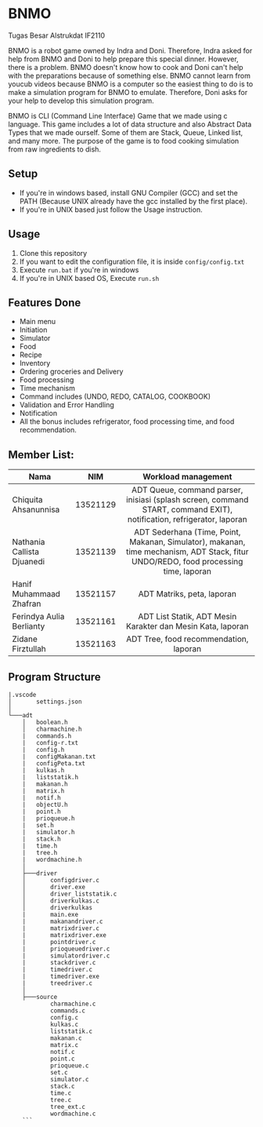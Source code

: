 # BNMO

Tugas Besar Alstrukdat IF2110

BNMO is a robot game owned by Indra and Doni. Therefore, Indra asked for help from BNMO and Doni to help prepare this special dinner. However, there is a problem. BNMO doesn't know how to cook and Doni can't help with the preparations because of something else. BNMO cannot learn from youcub videos because BNMO is a computer so the easiest thing to do is to make a simulation program for BNMO to emulate. Therefore, Doni asks for your help to develop this simulation program.

BNMO is CLI (Command Line Interface) Game that we made using c language. This game includes a lot of data structure and also Abstract Data Types that we made ourself. Some of them are Stack, Queue, Linked list, and many more. The purpose of the game is to food cooking simulation from raw ingredients to dish.

## Setup

- If you're in windows based, install GNU Compiler (GCC) and set the PATH (Because UNIX already have the gcc installed by the first place).
- If you're in UNIX based just follow the Usage instruction.

## Usage

1. Clone this repository
2. If you want to edit the configuration file, it is inside `config/config.txt`
3. Execute `run.bat` if you're in windows
4. If you're in UNIX based OS, Execute `run.sh`

## Features Done

- Main menu
- Initiation
- Simulator
- Food
- Recipe
- Inventory
- Ordering groceries and Delivery
- Food processing
- Time mechanism
- Command includes (UNDO, REDO, CATALOG, COOKBOOK)
- Validation and Error Handling
- Notification
- All the bonus includes refrigerator, food processing time, and food recommendation.

## Member List:

| Nama                           |   NIM    |                                                   Workload management                                                   |
| ------------------------------ | :------: | :---------------------------------------------------------------------------------------------------------------------: |
| Chiquita Ahsanunnisa       | 13521129 |                                     ADT Queue, command parser, inisiasi (splash screen, command START, command EXIT), notification, refrigerator, laporan                                   |
| Nathania Callista Djuanedi | 13521139 |                                     ADT Sederhana (Time, Point, Makanan, Simulator), makanan, time mechanism, ADT Stack, fitur UNDO/REDO, food processing time, laporan         |
| Hanif Muhammaad Zhafran    | 13521157 |                                     ADT Matriks, peta, laporan                                                   |
| Ferindya Aulia Berlianty   | 13521161 |                                     ADT List Statik, ADT Mesin Karakter dan Mesin Kata, laporan                  |
| Zidane Firztullah          | 13521163 |                                     ADT Tree, food recommendation, laporan                                       | 

## Program Structure

```
|.vscode
│       settings.json
│
└───adt
    │   boolean.h
    │   charmachine.h
    |   commands.h
    |   config-r.txt
    |   config.h
    |   configMakanan.txt
    |   configPeta.txt
    |   kulkas.h
    |   liststatik.h
    |   makanan.h
    |   matrix.h
    |   notif.h
    |   objectU.h
    |   point.h
    |   prioqueue.h
    |   set.h
    |   simulator.h
    |   stack.h
    |   time.h
    |   tree.h
    |   wordmachine.h
    │
    ├───driver
    │       configdriver.c
    │       driver.exe
    │       driver_liststatik.c
    │       driverkulkas.c
    │       driverkulkas
    |       main.exe
    |       makanandriver.c
    |       matrixdriver.c
    |       matrixdriver.exe
    |       pointdriver.c
    |       prioqueuedriver.c
    |       simulatordriver.c
    |       stackdriver.c
    |       timedriver.c
    |       timedriver.exe
    |       treedriver.c
    │
    ├───source
            charmachine.c
            commands.c
            config.c
            kulkas.c
            liststatik.c
            makanan.c
            matrix.c
            notif.c
            point.c
            prioqueue.c
            set.c
            simulator.c
            stack.c
            time.c
            tree.c
            tree_ext.c
            wordmachine.c
    ```
